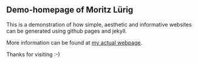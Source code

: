 ## Demo-homepage of Moritz Lürig

This is a demonstration of how simple, aesthetic and informative websites can be generated using github pages and jekyll. 

More information can be found at [my actual webpage](https://www.luerig.net/posts/website-with-gh-pages).

Thanks for visiting :-) 
